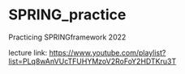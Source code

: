 # SPRING_practice
Practicing SPRINGframework 2022


lecture link: https://www.youtube.com/playlist?list=PLq8wAnVUcTFUHYMzoV2RoFoY2HDTKru3T
